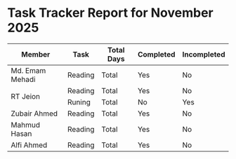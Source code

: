 # Task Tracker Report for November 2025
<table>
    <thead>
    <tr>
        <th>Member</th>
        <th>Task</th>
        <th>Total Days</th>
        <th>Completed</th>
        <th>Incompleted</th>
    </tr>
    </thead>

<tbody>
    
<tr>
                <td rowspan="1">Md. Emam Mehadi</td>
                <td>Reading</td>
                <td>Total</td>
                <td>Yes</td>
                <td>No</td></tr>

                
<tr>
                <td rowspan="2">RT Jeion</td>
                <td>Reading</td>
                <td>Total</td>
                <td>Yes</td>
                <td>No</td></tr>

                
<tr>
            <td>Runing</td>
            <td>Total</td>
            <td>No</td>
            <td>Yes</td>
            </tr>

            
<tr>
                <td rowspan="1">Zubair Ahmed</td>
                <td>Reading</td>
                <td>Total</td>
                <td>Yes</td>
                <td>No</td></tr>

                
<tr>
                <td rowspan="1">Mahmud Hasan</td>
                <td>Reading</td>
                <td>Total</td>
                <td>Yes</td>
                <td>No</td></tr>

                
<tr>
                <td rowspan="1">Alfi Ahmed</td>
                <td>Reading</td>
                <td>Total</td>
                <td>Yes</td>
                <td>No</td></tr>

                
</tbody>
        </table>
        
